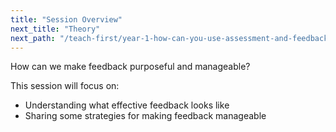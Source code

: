```yaml
---
title: "Session Overview"
next_title: "Theory"
next_path: "/teach-first/year-1-how-can-you-use-assessment-and-feedback-to-greatest-effect/spring-week-4-ect-theory"
---
```


How can we make feedback purposeful and manageable?

This session will focus on:

- Understanding what effective feedback looks like
- Sharing some strategies for making feedback manageable
